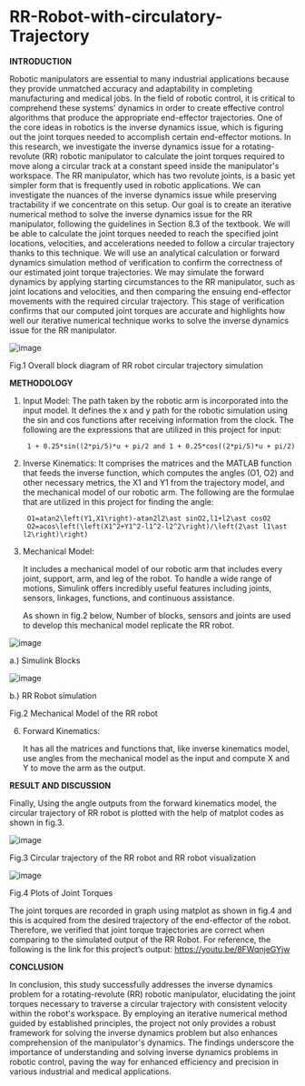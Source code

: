 # RR-Robot-with-circulatory-Trajectory

**INTRODUCTION**

Robotic manipulators are essential to many industrial applications because they provide unmatched accuracy and adaptability in completing manufacturing and medical jobs. In the field of robotic control, it is critical to comprehend these systems' dynamics in order to create effective control algorithms that produce the appropriate end-effector trajectories. One of the core ideas in robotics is the inverse dynamics issue, which is figuring out the joint torques needed to accomplish certain end-effector motions. In this research, we investigate the inverse dynamics issue for a rotating-revolute (RR) robotic manipulator to calculate the joint torques required to move along a circular track at a constant speed inside the manipulator's workspace.
The RR manipulator, which has two revolute joints, is a basic yet simpler form that is frequently used in robotic applications. We can investigate the nuances of the inverse dynamics issue while preserving tractability if we concentrate on this setup. Our goal is to create an iterative numerical method to solve the inverse dynamics issue for the RR manipulator, following the guidelines in Section 8.3 of the textbook. We will be able to calculate the joint torques needed to reach the specified joint locations, velocities, and accelerations needed to follow a circular trajectory thanks to this technique.
We will use an analytical calculation or forward dynamics simulation method of verification to confirm the correctness of our estimated joint torque trajectories. We may simulate the forward dynamics by applying starting circumstances to the RR manipulator, such as joint locations and velocities, and then comparing the ensuing end-effector movements with the required circular trajectory. This stage of verification confirms that our computed joint torques are accurate and highlights how well our iterative numerical technique works to solve the inverse dynamics issue for the RR manipulator.
 
 ![image](https://github.com/annadurai-ka/RR-Robot-with-circulatory-Trajectory/assets/156352281/af88aa5a-c7e5-488b-a57a-1511664042e2)

Fig.1 Overall block diagram of RR robot circular trajectory simulation

**METHODOLOGY**

1. Input Model:
	The path taken by the robotic arm is incorporated into the input model.  It defines the x and y path for the robotic simulation using the sin and cos functions after receiving information from the clock. The following are the expressions that are utilized in this project for input:

	    1 + 0.25*sin((2*pi/5)*u + pi/2 and 1 + 0.25*cos((2*pi/5)*u + pi/2)
   
3. Inverse Kinematics:
	It comprises the matrices and the MATLAB function that feeds the inverse function, which computes the angles (O1, O2) and other necessary metrics, the X1 and Y1 from the trajectory model, and the mechanical model of our robotic arm. 
	The following are the formulae that are utilized in this project for finding the angle:

        O1=atan2\left(Y1,X1\right)-atan2l2\ast sinO2,l1+l2\ast cosO2
        O2=acos\left(\left(X1^2+Y1^2-l1^2-l2^2\right)/\left(2\ast l1\ast l2\right)\right)
   
5. Mechanical Model:

	It includes a mechanical model of our robotic arm that includes every joint, support, arm, and leg of the robot. To handle a wide range of motions, Simulink offers incredibly useful features including joints, sensors, linkages, functions, and continuous assistance.

	As shown in fig.2 below, Number of blocks, sensors and joints are used to develop this mechanical model replicate the RR robot.

 ![image](https://github.com/annadurai-ka/RR-Robot-with-circulatory-Trajectory/assets/156352281/94b5dfb7-98cd-4072-a6e9-701c0d09ad1f)

a.) Simulink Blocks
 
 ![image](https://github.com/annadurai-ka/RR-Robot-with-circulatory-Trajectory/assets/156352281/18da8737-4915-4943-9b0a-6a68ff4d52e1)

b.) RR Robot simulation

Fig.2 Mechanical Model of the RR robot

6. Forward Kinematics:

	It has all the matrices and functions that, like inverse kinematics model, use angles from the mechanical model as the input and compute X and Y to move the arm as the output.

**RESULT AND DISCUSSION**

Finally, Using the angle outputs from the forward kinematics model, the circular trajectory of RR robot is plotted with the help of matplot codes as shown in fig.3. 
 
 ![image](https://github.com/annadurai-ka/RR-Robot-with-circulatory-Trajectory/assets/156352281/4bbc44df-3ec3-47cb-9191-388194a5f5ad)

Fig.3 Circular trajectory of the RR robot and RR robot visualization
 
 ![image](https://github.com/annadurai-ka/RR-Robot-with-circulatory-Trajectory/assets/156352281/1ecb6eae-8a2d-471c-ae87-c3660f43fdd6)

Fig.4 Plots of Joint Torques

The joint torques are recorded in graph using matplot as shown in fig.4 and this is acquired from the desired trajectory of the end-effector of the robot. Therefore, we verified that joint torque trajectories are correct when comparing to the simulated output of the RR Robot. For reference, the following is the link for this project’s output: https://youtu.be/8FWqnjeGYjw 

**CONCLUSION**

In conclusion, this study successfully addresses the inverse dynamics problem for a rotating-revolute (RR) robotic manipulator, elucidating the joint torques necessary to traverse a circular trajectory with consistent velocity within the robot's workspace. By employing an iterative numerical method guided by established principles, the project not only provides a robust framework for solving the inverse dynamics problem but also enhances comprehension of the manipulator's dynamics. The findings underscore the importance of understanding and solving inverse dynamics problems in robotic control, paving the way for enhanced efficiency and precision in various industrial and medical applications.
